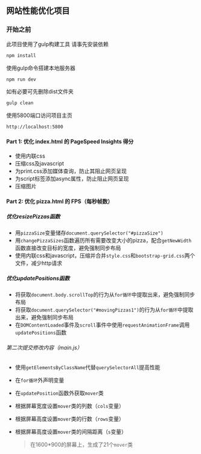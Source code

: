 ## 网站性能优化项目

### 开始之前
此项目使用了gulp构建工具
请事先安装依赖

```bash
npm install
```

使用gulp命令搭建本地服务器

```bash
npm run dev
```

如有必要可先删除dist文件夹

```bash
gulp clean
```

使用5800端口访问项目主页

```bash
http://localhost:5800
```

#### Part 1: 优化 index.html 的 PageSpeed Insights 得分

- 使用内联css
- 压缩css及javascript
- 为print.css添加媒体查询，防止其阻止网页呈现
- 为script标签添加async属性，防止阻止网页呈现
- 压缩图片

#### Part 2: 优化 pizza.html 的 FPS（每秒帧数）

##### 优化resizePizzas函数

- 用`pizzaSize`变量储存`document.querySelector("#pizzaSize")`
- 用`changePizzaSizes`函数遍历所有需要改变大小的pizza，配合`getNewWidth`函数直接改变目标的宽度，避免强制同步布局
- 使用内联css和javascript，压缩并合并`style.css`和`bootstrap-grid.css`两个文件，减少http请求

##### 优化updatePositions函数

- 将获取`document.body.scrollTop`的行为从`for循环`中提取出来，避免强制同步布局
- 将获取`document.querySelector("#movingPizzas1")`的行为从`for循环`中提取出来，避免强制同步布局
- 在`DOMContentLoaded`事件及`scroll`事件中使用`requestAnimationFrame`调用`updatePositions`函数

###### 第二次提交修改内容（main.js）

- 使用`getElementsByClassName`代替`querySelectorAll`提高性能
- 在`for循环`外声明变量
- 在`updatePosition`函数外获取`mover`类
- 根据屏幕宽度设置`mover`类的列数（`cols`变量）
- 根据屏幕高度设置`mover`类的行数（`rows`变量）
- 根据屏幕高度设置`mover`类的间隔距离（`s`变量）

    >在1600*900的屏幕上，生成了21个`mover`类
